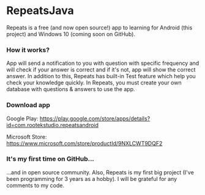 # RepeatsJava
Repeats is a free (and now open source!) app to learning  for Android (this project) and Windows 10 (coming soon on GitHub).
### How it works?
App will send a notification to you with question with specific frequency and will check if your answer is correct and if it's not, app will show the correct answer.
In addition to this, Repeats has built-in Test feature which help you check your knowledge quickly.
In Repeats, you must create your own database with questions & answers to use the app.

### Download app
Google Play: https://play.google.com/store/apps/details?id=com.rootekstudio.repeatsandroid

Microsoft Store: https://www.microsoft.com/store/productId/9NXLCWT9DQF2
### It's my first time on GitHub...
...and in open source community. Also, Repeats is my first big project (I've been programming for 3 years as a hobby). I will be grateful for any comments to my code.
